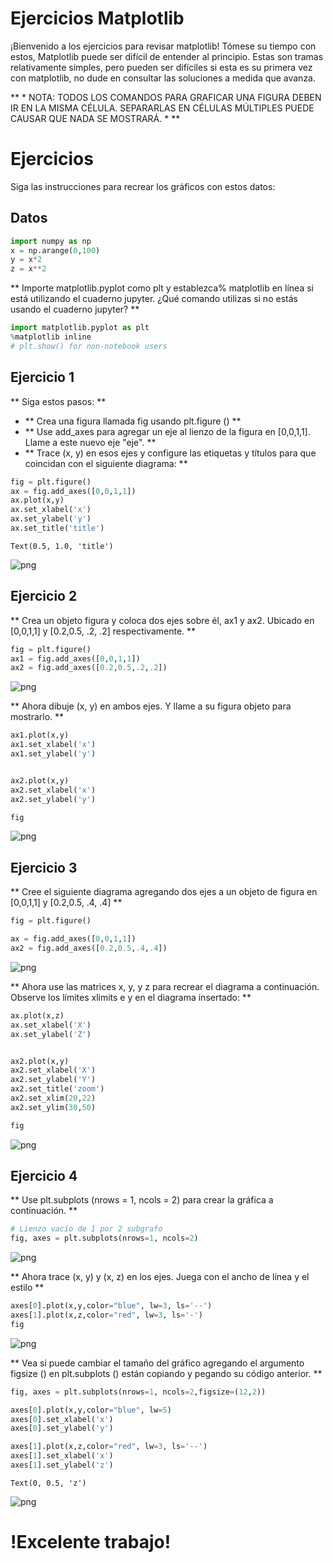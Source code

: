 # Ejercicios Matplotlib

¡Bienvenido a los ejercicios para revisar matplotlib! Tómese su tiempo con estos, Matplotlib puede ser difícil de entender al principio. Estas son tramas relativamente simples, pero pueden ser difíciles si esta es su primera vez con matplotlib, no dude en consultar las soluciones a medida que avanza.

** * NOTA: TODOS LOS COMANDOS PARA GRAFICAR UNA FIGURA DEBEN IR EN LA MISMA CÉLULA. SEPARARLAS EN CÉLULAS MÚLTIPLES PUEDE CAUSAR QUE NADA SE MOSTRARÁ. * **

# Ejercicios

Siga las instrucciones para recrear los gráficos con estos datos:

## Datos


```python
import numpy as np
x = np.arange(0,100)
y = x*2
z = x**2
```


** Importe matplotlib.pyplot como plt y establezca% matplotlib en línea si está utilizando el cuaderno jupyter. ¿Qué comando utilizas si no estás usando el cuaderno jupyter? **


```python
import matplotlib.pyplot as plt
%matplotlib inline
# plt.show() for non-notebook users
```

## Ejercicio 1

** Siga estos pasos: **
* ** Crea una figura llamada fig usando plt.figure () **
* ** Use add_axes para agregar un eje al lienzo de la figura en [0,0,1,1]. Llame a este nuevo eje "eje". **
* ** Trace (x, y) en esos ejes y configure las etiquetas y títulos para que coincidan con el siguiente diagrama: **


```python
fig = plt.figure()
ax = fig.add_axes([0,0,1,1])
ax.plot(x,y)
ax.set_xlabel('x')
ax.set_ylabel('y')
ax.set_title('title')
```




    Text(0.5, 1.0, 'title')




![png](images/output_5_1.png)


## Ejercicio 2
** Crea un objeto figura y coloca dos ejes sobre él, ax1 y ax2. Ubicado en [0,0,1,1] y [0.2,0.5, .2, .2] respectivamente. **


```python
fig = plt.figure()
ax1 = fig.add_axes([0,0,1,1])
ax2 = fig.add_axes([0.2,0.5,.2,.2])
```


![png](images/output_7_0.png)


** Ahora dibuje (x, y) en ambos ejes. Y llame a su figura objeto para mostrarlo. **


```python
ax1.plot(x,y)
ax1.set_xlabel('x')
ax1.set_ylabel('y')


ax2.plot(x,y)
ax2.set_xlabel('x')
ax2.set_ylabel('y')

fig 
```




![png](images/output_9_0.png)



## Ejercicio 3

** Cree el siguiente diagrama agregando dos ejes a un objeto de figura en [0,0,1,1] y [0.2,0.5, .4, .4] **


```python
fig = plt.figure()

ax = fig.add_axes([0,0,1,1])
ax2 = fig.add_axes([0.2,0.5,.4,.4])
```


![png](images/output_11_0.png)


** Ahora use las matrices x, y, y z para recrear el diagrama a continuación. Observe los límites xlimits e y en el diagrama insertado: **


```python
ax.plot(x,z)
ax.set_xlabel('X')
ax.set_ylabel('Z')


ax2.plot(x,y)
ax2.set_xlabel('X')
ax2.set_ylabel('Y')
ax2.set_title('zoom')
ax2.set_xlim(20,22)
ax2.set_ylim(30,50)

fig
```




![png](images/output_13_0.png)



## Ejercicio 4

** Use plt.subplots (nrows = 1, ncols = 2) para crear la gráfica a continuación. **


```python
# Lienzo vacío de 1 por 2 subgrafo
fig, axes = plt.subplots(nrows=1, ncols=2)
```


![png](images/output_15_0.png)



** Ahora trace (x, y) y (x, z) en los ejes. Juega con el ancho de línea y el estilo **


```python
axes[0].plot(x,y,color="blue", lw=3, ls='--')
axes[1].plot(x,z,color="red", lw=3, ls='-')
fig
```




![png](images/output_17_0.png)




** Vea si puede cambiar el tamaño del gráfico agregando el argumento figsize () en plt.subplots () están copiando y pegando su código anterior. **


```python
fig, axes = plt.subplots(nrows=1, ncols=2,figsize=(12,2))

axes[0].plot(x,y,color="blue", lw=5)
axes[0].set_xlabel('x')
axes[0].set_ylabel('y')

axes[1].plot(x,z,color="red", lw=3, ls='--')
axes[1].set_xlabel('x')
axes[1].set_ylabel('z')
```




    Text(0, 0.5, 'z')




![png](images/output_19_1.png)


# !Excelente trabajo!
